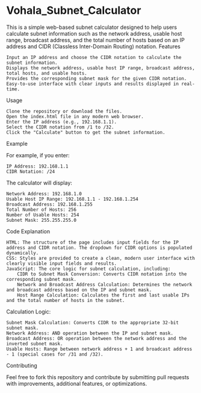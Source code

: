 # Vohala_Subnet_Calculator

This is a simple web-based subnet calculator designed to help users calculate subnet information such as the network address, usable host range, broadcast address, and the total number of hosts based on an IP address and CIDR (Classless Inter-Domain Routing) notation.
Features

    Input an IP address and choose the CIDR notation to calculate the subnet information.
    Displays the network address, usable host IP range, broadcast address, total hosts, and usable hosts.
    Provides the corresponding subnet mask for the given CIDR notation.
    Easy-to-use interface with clear inputs and results displayed in real-time.

Usage

    Clone the repository or download the files.
    Open the index.html file in any modern web browser.
    Enter the IP address (e.g., 192.168.1.1).
    Select the CIDR notation from /1 to /32.
    Click the "Calculate" button to get the subnet information.

Example

For example, if you enter:

    IP Address: 192.168.1.1
    CIDR Notation: /24

The calculator will display:

    Network Address: 192.168.1.0
    Usable Host IP Range: 192.168.1.1 - 192.168.1.254
    Broadcast Address: 192.168.1.255
    Total Number of Hosts: 256
    Number of Usable Hosts: 254
    Subnet Mask: 255.255.255.0

Code Explanation

    HTML: The structure of the page includes input fields for the IP address and CIDR notation. The dropdown for CIDR options is populated dynamically.
    CSS: Styles are provided to create a clean, modern user interface with clearly visible input fields and results.
    JavaScript: The core logic for subnet calculation, including:
        CIDR to Subnet Mask Conversion: Converts CIDR notation into the corresponding subnet mask.
        Network and Broadcast Address Calculation: Determines the network and broadcast address based on the IP and subnet mask.
        Host Range Calculation: Calculates the first and last usable IPs and the total number of hosts in the subnet.

Calculation Logic:

    Subnet Mask Calculation: Converts CIDR to the appropriate 32-bit subnet mask.
    Network Address: AND operation between the IP and subnet mask.
    Broadcast Address: OR operation between the network address and the inverted subnet mask.
    Usable Hosts: Range between network address + 1 and broadcast address - 1 (special cases for /31 and /32).

Contributing

Feel free to fork this repository and contribute by submitting pull requests with improvements, additional features, or optimizations.
